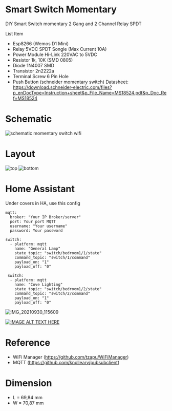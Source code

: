 # Smart Switch Momentary
DIY Smart Switch momentary 2 Gang and 2 Channel Relay SPDT

List Item

- Esp8266 (Wemos D1 Mini)
- Relay 5VDC SPDT Songle (Max Current 10A)
- Power Module Hi-Link 220VAC to 5VDC
- Resistor 1k, 10K (SMD 0805)
- Diode 1N4007 SMD
- Transistor 2n2222a
- Terminal Screw 6 Pin Hole
- Push Button (schneider momentary switch) Datasheet: https://download.schneider-electric.com/files?p_enDocType=Instruction+sheet&p_File_Name=MS18524.pdf&p_Doc_Ref=MS18524

# Schematic 
![schematic momentary switch wifi](https://user-images.githubusercontent.com/50385294/137615797-40eabae7-91a9-4d51-8ee7-6c4925abf029.png)

# Layout 
![top](https://user-images.githubusercontent.com/50385294/137615904-3dadf27e-84cb-428c-ba0b-feadd11fd143.PNG)
![bottom](https://user-images.githubusercontent.com/50385294/137615920-cbbb3435-f090-4ed2-a7e0-80b1b173c4fb.PNG)

# Home Assistant
Under covers in HA, use this config
```
mqtt:
  broker: "Your IP Broker/server"
  port: Your port MQTT
  username: "Your username"
  password: Your password

switch:
  - platform: mqtt
    name: "General Lamp"
    state_topic: "switch/bedroom1/1/state"
    command_topic: "switch/1/command"
    payload_on: "1"
    payload_off: "0"
    
 switch:
  - platform: mqtt
    name: "Cove Lighting"
    state_topic: "switch/bedroom1/2/state"
    command_topic: "switch/2/command"
    payload_on: "1"
    payload_off: "0"
```

![IMG_20210930_115609](https://user-images.githubusercontent.com/50385294/136680298-2959f330-0586-41ed-94dd-7bfbbf4e573d.jpg)

[![IMAGE ALT TEXT HERE](https://img.youtube.com/vi/DARuhkKLw8E/0.jpg)](https://www.youtube.com/watch?v=DARuhkKLw8E")

# Reference
- WiFi Manager (https://github.com/tzapu/WiFiManager)
- MQTT (https://github.com/knolleary/pubsubclient)

# Dimension
- L = 69,84 mm
- W = 70,87 mm
